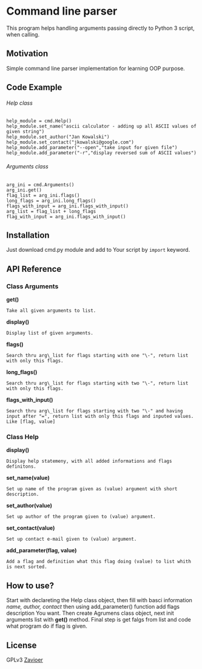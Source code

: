 # Command line parser
This program helps handling arguments passing directly to Python 3 script, when calling.  
## Motivation
Simple command line parser implementation for learning OOP purpose.
## Code Example
###### Help class
```
help_module = cmd.Help()
help_module.set_name("ascii calculator - adding up all ASCII values of given string")
help_module.set_author("Jan Kowalski")
help_module.set_contact("jkowalski@google.com")
help_module.add_parameter("--open","take input for given file")
help_module.add_parameter("-r","display reversed sum of ASCII values")
```
###### Arguments class
```
arg_ini = cmd.Arguments()
arg_ini.get()
flag_list = arg_ini.flags()
long_flags = arg_ini.long_flags()
flags_with_input = arg_ini.flags_with_input()
arg_list = flag_list + long_flags
flag_with_input = arg_ini.flags_with_input()
```
## Installation
Just download cmd.py module and add to Your script by `import` keyword.
## API Reference
### Class Arguments
**get()**

`Take all given arguments to list.`

**display()**

`Display list of given arguments.`

**flags()**

`Search thru arg\_list for flags starting with one "\-", return list with only this flags.`

**long\_flags()**

`Search thru arg\_list for flags starting with two "\-", return list with only this flags.`

**flags\_with\_input()**

`Search thru arg\_list for flags starting with two "\-" and having input after "=", return list with only this flags and inputed values. Like [flag, value]`

### Class Help
**display()**

`Display help statemeny, with all added informations and flags definitons.`

**set_name(value)**

`Set up name of the program given as (value) argument with short description.`

**set_author(value)**

`Set up author of the program given to (value) argument.`

**set_contact(value)**

`Set up contact e-mail given to (value) argument.`

**add_parameter(flag, value)**

`Add a flag and definition what this flag doing (value) to list whith is next sorted.`

## How to use?
Start with declareting the Help class object, then fill with basci information *name, author, contact* then using add_parameter() function add flags description You want. Then create Agrumens class object, next init arguments list with **get()** method. Final step is get falgs from list and code what program do if flag is given. 
## License
GPLv3 [Zavioer](https://github.com/Zavioer)


